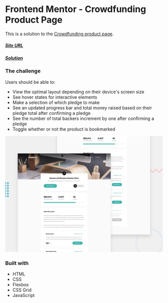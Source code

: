 # Frontend Mentor - Crowdfunding Product Page

This is a solution to the [Crowdfunding product page](https://www.frontendmentor.io/challenges/crowdfunding-product-page-7uvcZe7ZR).

##### [Site URL](https://nifty-kalam-677ad1.netlify.app/) 
##### [Solution](https://www.frontendmentor.io/solutions/crowdfunding-product-page-css-flexbox-N-n01DeWb)

### The challenge

Users should be able to:

- View the optimal layout depending on their device's screen size
- See hover states for interactive elements
- Make a selection of which pledge to make
- See an updated progress bar and total money raised based on their pledge total after confirming a pledge
- See the number of total backers increment by one after confirming a pledge
- Toggle whether or not the product is bookmarked

![](./design/desktop-preview.jpg)

### Built with
- HTML
- CSS 
- Flexbox
- CSS Grid
- JavaScript